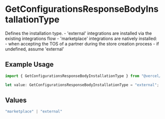 # GetConfigurationsResponseBodyInstallationType

Defines the installation type. - 'external' integrations are installed via the existing integrations flow - 'marketplace' integrations are natively installed: - when accepting the TOS of a partner during the store creation process - if undefined, assume 'external'

## Example Usage

```typescript
import { GetConfigurationsResponseBodyInstallationType } from "@vercel/sdk/models/operations/getconfigurations.js";

let value: GetConfigurationsResponseBodyInstallationType = "external";
```

## Values

```typescript
"marketplace" | "external"
```